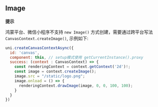 ## Image

<!-- CUSTOMTYPEJSON.Image.description -->

<!-- CUSTOMTYPEJSON.Image.extends -->

<!-- CUSTOMTYPEJSON.Image.param -->



<!-- CUSTOMTYPEJSON.Image.compatibility -->

<!-- CUSTOMTYPEJSON.Image.example -->

**提示**

鸿蒙平台、微信小程序不支持 `new Image()` 方式创建，需要通过跨平台写法 `CanvasContext.createImage()`, 示例如下:

```js
uni.createCanvasContextAsync({
  id: 'canvas',
  component: this, // setup模式使用 getCurrentInstance().proxy
  success: (context : CanvasContext) => {
    const renderingContext = context.getContext('2d')!;
    const image = context.createImage();
    image.src = "/static/logo.png";
    image.onload = () => {
      renderingContext.drawImage(image, 0, 0, 100, 100);
    }
  }
})
```
